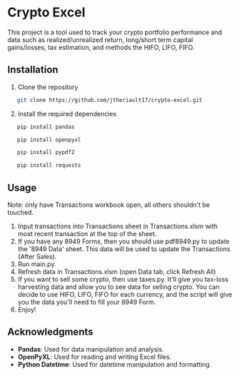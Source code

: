 # Crypto Excel

This project is a tool used to track your crypto portfolio performance and data such as realized/unrealized return, long/short term capital gains/losses, tax estimation, and methods the HIFO, LIFO, FIFO.

## Installation
1. Clone the repository
```bash
   git clone https://github.com/jtheriault17/crypto-excel.git
   ```
2. Install the required dependencies
```bash
   pip install pandas
   ```
```bash
   pip install openpyxl
   ```
```bash
   pip install pypdf2
   ```
```bash
   pip install requests
   ```

## Usage
Note: only have Transactions workbook open, all others shouldn't be touched.

1. Input transactions into Transactions sheet in Transactions.xlsm with most recent transaction at the top of the sheet.
2. If you have any 8949 Forms, then you should use pdf8949.py to update the '8949 Data' sheet. This data will be used to update the Transactions (After Sales).
3. Run main.py.
4. Refresh data in Transactions.xlsm (open Data tab, click Refresh All)
5. If you want to sell some crypto, then use taxes.py. It'll give you tax-loss harvesting data and allow you to see data for selling crypto. You can decide to use HIFO, LIFO, FIFO for each currency, and the script will give you the data you'll need to fill your 8949 Form.
6. Enjoy!

## Acknowledgments

- **Pandas**: Used for data manipulation and analysis.
- **OpenPyXL**: Used for reading and writing Excel files.
- **Python Datetime**: Used for datetime manipulation and formatting.
